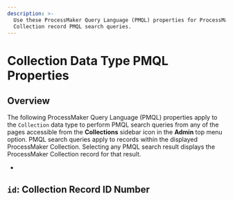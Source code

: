 ```yaml
---
description: >-
  Use these ProcessMaker Query Language (PMQL) properties for ProcessMaker
  Collection record PMQL search queries.
---
```


# Collection Data Type PMQL Properties

## Overview

The following ProcessMaker Query Language \(PMQL\) properties apply to the `Collection` data type to perform PMQL search queries from any of the pages accessible from the **Collections** sidebar icon in the **Admin** top menu option. PMQL search queries apply to records within the displayed ProcessMaker Collection. Selecting any PMQL search result displays the ProcessMaker Collection record for that result.

* 
## `id`: Collection Record ID Number



